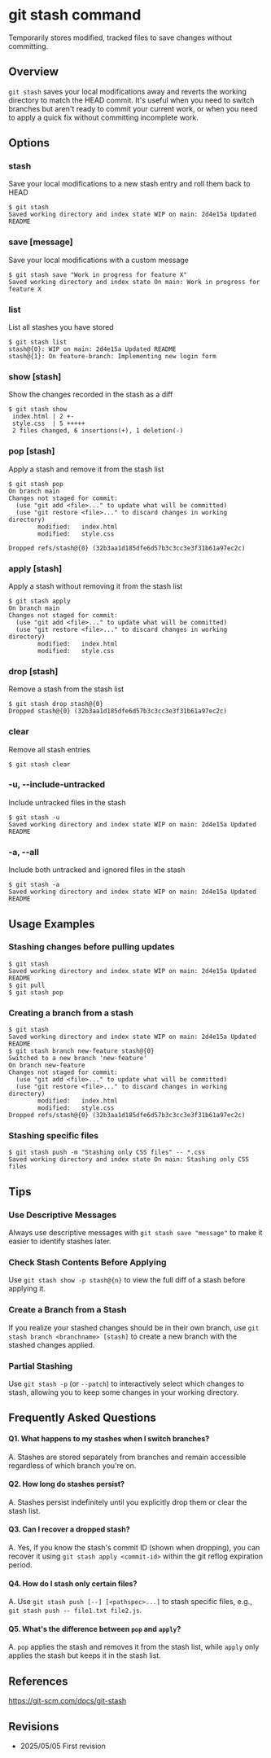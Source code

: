 # git stash command

Temporarily stores modified, tracked files to save changes without committing.

## Overview

`git stash` saves your local modifications away and reverts the working directory to match the HEAD commit. It's useful when you need to switch branches but aren't ready to commit your current work, or when you need to apply a quick fix without committing incomplete work.

## Options

### **stash**

Save your local modifications to a new stash entry and roll them back to HEAD

```console
$ git stash
Saved working directory and index state WIP on main: 2d4e15a Updated README
```

### **save [message]**

Save your local modifications with a custom message

```console
$ git stash save "Work in progress for feature X"
Saved working directory and index state On main: Work in progress for feature X
```

### **list**

List all stashes you have stored

```console
$ git stash list
stash@{0}: WIP on main: 2d4e15a Updated README
stash@{1}: On feature-branch: Implementing new login form
```

### **show [stash]**

Show the changes recorded in the stash as a diff

```console
$ git stash show
 index.html | 2 +-
 style.css  | 5 +++++
 2 files changed, 6 insertions(+), 1 deletion(-)
```

### **pop [stash]**

Apply a stash and remove it from the stash list

```console
$ git stash pop
On branch main
Changes not staged for commit:
  (use "git add <file>..." to update what will be committed)
  (use "git restore <file>..." to discard changes in working directory)
        modified:   index.html
        modified:   style.css

Dropped refs/stash@{0} (32b3aa1d185dfe6d57b3c3cc3e3f31b61a97ec2c)
```

### **apply [stash]**

Apply a stash without removing it from the stash list

```console
$ git stash apply
On branch main
Changes not staged for commit:
  (use "git add <file>..." to update what will be committed)
  (use "git restore <file>..." to discard changes in working directory)
        modified:   index.html
        modified:   style.css
```

### **drop [stash]**

Remove a stash from the stash list

```console
$ git stash drop stash@{0}
Dropped stash@{0} (32b3aa1d185dfe6d57b3c3cc3e3f31b61a97ec2c)
```

### **clear**

Remove all stash entries

```console
$ git stash clear
```

### **-u, --include-untracked**

Include untracked files in the stash

```console
$ git stash -u
Saved working directory and index state WIP on main: 2d4e15a Updated README
```

### **-a, --all**

Include both untracked and ignored files in the stash

```console
$ git stash -a
Saved working directory and index state WIP on main: 2d4e15a Updated README
```

## Usage Examples

### Stashing changes before pulling updates

```console
$ git stash
Saved working directory and index state WIP on main: 2d4e15a Updated README
$ git pull
$ git stash pop
```

### Creating a branch from a stash

```console
$ git stash
Saved working directory and index state WIP on main: 2d4e15a Updated README
$ git stash branch new-feature stash@{0}
Switched to a new branch 'new-feature'
On branch new-feature
Changes not staged for commit:
  (use "git add <file>..." to update what will be committed)
  (use "git restore <file>..." to discard changes in working directory)
        modified:   index.html
        modified:   style.css
Dropped refs/stash@{0} (32b3aa1d185dfe6d57b3c3cc3e3f31b61a97ec2c)
```

### Stashing specific files

```console
$ git stash push -m "Stashing only CSS files" -- *.css
Saved working directory and index state On main: Stashing only CSS files
```

## Tips

### Use Descriptive Messages

Always use descriptive messages with `git stash save "message"` to make it easier to identify stashes later.

### Check Stash Contents Before Applying

Use `git stash show -p stash@{n}` to view the full diff of a stash before applying it.

### Create a Branch from a Stash

If you realize your stashed changes should be in their own branch, use `git stash branch <branchname> [stash]` to create a new branch with the stashed changes applied.

### Partial Stashing

Use `git stash -p` (or `--patch`) to interactively select which changes to stash, allowing you to keep some changes in your working directory.

## Frequently Asked Questions

#### Q1. What happens to my stashes when I switch branches?
A. Stashes are stored separately from branches and remain accessible regardless of which branch you're on.

#### Q2. How long do stashes persist?
A. Stashes persist indefinitely until you explicitly drop them or clear the stash list.

#### Q3. Can I recover a dropped stash?
A. Yes, if you know the stash's commit ID (shown when dropping), you can recover it using `git stash apply <commit-id>` within the git reflog expiration period.

#### Q4. How do I stash only certain files?
A. Use `git stash push [--] [<pathspec>...]` to stash specific files, e.g., `git stash push -- file1.txt file2.js`.

#### Q5. What's the difference between `pop` and `apply`?
A. `pop` applies the stash and removes it from the stash list, while `apply` only applies the stash but keeps it in the stash list.

## References

https://git-scm.com/docs/git-stash

## Revisions

- 2025/05/05 First revision